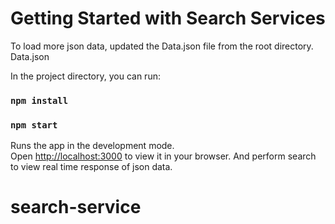 # Getting Started with Search Services

To load more json data, updated the Data.json file from the root directory. 
Data.json

In the project directory, you can run:

### `npm install`

### `npm start`

Runs the app in the development mode.\
Open [http://localhost:3000](http://localhost:3000) to view it in your browser. And perform search to view real time response of json data.

# search-service
